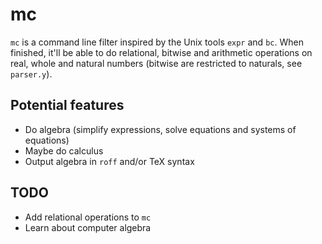 # mc

`mc` is a command line filter inspired by the Unix tools `expr` and `bc`.
When finished, it'll be able to do relational, bitwise and arithmetic operations
on real, whole and natural numbers (bitwise are restricted to naturals, see `parser.y`).

## Potential features

- Do algebra (simplify expressions, solve equations and systems of equations)
- Maybe do calculus
- Output algebra in `roff` and/or TeX syntax

## TODO

- Add relational operations to `mc`
- Learn about computer algebra
